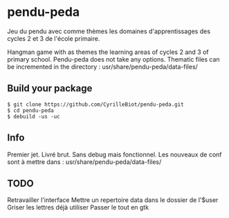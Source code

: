 # pendu-peda
Jeu du pendu avec comme thèmes les domaines d'apprentissages des cycles 2 et 3 de l'école primaire.

Hangman game with as themes the learning areas of cycles 2 and 3 of primary school. Pendu-peda does not take any options. Thematic files can be incremented in the directory : usr/share/pendu-peda/data-files/

## Build your package

```
$ git clone https://github.com/CyrilleBiot/pendu-peda.git
$ cd pendu-peda
$ debuild -us -uc
```

## Info
Premier jet. Livré brut. Sans debug mais fonctionnel.
Les nouveaux de conf sont à mettre dans :
 usr/share/pendu-peda/data-files/

## TODO
Retravailler l'interface
Mettre un repertoire data dans le dossier de l'$user
Griser les lettres déjà utiliser
Passer le tout en gtk


